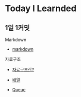 # Today I Learnded

## 1일 1커밋

Markdown

- [markdown](Markdown/markdown.md)

자료구조

- [자료구조란?](자료구조/자료구조란.md)

- [배열](자료구조/배열.ipynb)

- [Queue](자료구조/Queue.ipynb)
